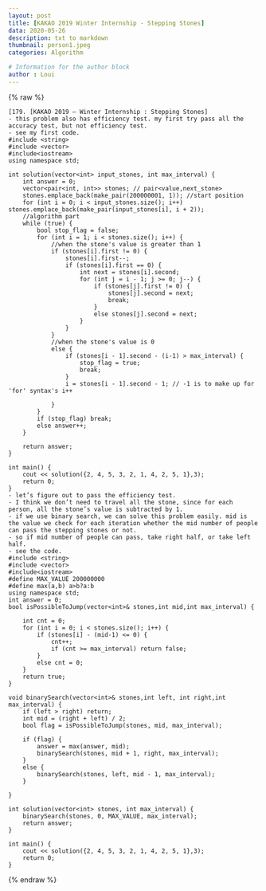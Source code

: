 ```yaml
---
layout: post
title: [KAKAO 2019 Winter Internship - Stepping Stones]
data: 2020-05-26
description: txt to markdown
thumbnail: person1.jpeg
categories: Algorithm

# Information for the author block
author : Loui
---
```


{% raw %}

	﻿[179. [KAKAO 2019 – Winter Internship : Stepping Stones]
	- this problem also has efficiency test. my first try pass all the accuracy test, but not efficiency test.
	- see my first code.
	#include <string>
	#include <vector>
	#include<iostream>
	using namespace std;
	
	int solution(vector<int> input_stones, int max_interval) {
		int answer = 0;
		vector<pair<int, int>> stones; // pair<value,next_stone>
		stones.emplace_back(make_pair(200000001, 1)); //start position
		for (int i = 0; i < input_stones.size(); i++) stones.emplace_back(make_pair(input_stones[i], i + 2));
		//algorithm part
		while (true) {
			bool stop_flag = false;
			for (int i = 1; i < stones.size(); i++) {
				//when the stone's value is greater than 1
				if (stones[i].first != 0) {
					stones[i].first--;
					if (stones[i].first == 0) {
						int next = stones[i].second;
						for (int j = i - 1; j >= 0; j--) {
							if (stones[j].first != 0) {
								stones[j].second = next;
								break;
							}
							else stones[j].second = next;
						}
					}
				}
				//when the stone's value is 0
				else {
					if (stones[i - 1].second - (i-1) > max_interval) {
						stop_flag = true;
						break;
					}
					i = stones[i - 1].second - 1; // -1 is to make up for 'for' syntax's i++
	
				}
			}
			if (stop_flag) break;
			else answer++;
		}
	
		return answer;
	}
	
	int main() {
		cout << solution({2, 4, 5, 3, 2, 1, 4, 2, 5, 1},3);
		return 0;
	}
	- let’s figure out to pass the efficiency test.
	- I think we don’t need to travel all the stone, since for each person, all the stone’s value is subtracted by 1.
	- if we use binary search, we can solve this problem easily. mid is the value we check for each iteration whether the mid number of people can pass the stepping stones or not.
	- so if mid number of people can pass, take right half, or take left half. 
	- see the code.
	#include <string>
	#include <vector>
	#include<iostream>
	#define MAX_VALUE 200000000
	#define max(a,b) a>b?a:b
	using namespace std;
	int answer = 0;
	bool isPossibleToJump(vector<int>& stones,int mid,int max_interval) {
	
		int cnt = 0;
		for (int i = 0; i < stones.size(); i++) {
			if (stones[i] - (mid-1) <= 0) {
				cnt++;
				if (cnt >= max_interval) return false;
			}
			else cnt = 0;
		}
		return true;
	}
	
	void binarySearch(vector<int>& stones,int left, int right,int max_interval) {
		if (left > right) return;
		int mid = (right + left) / 2;
		bool flag = isPossibleToJump(stones, mid, max_interval);
		
		if (flag) {
			answer = max(answer, mid);
			binarySearch(stones, mid + 1, right, max_interval);
		}
		else {
			binarySearch(stones, left, mid - 1, max_interval);
		}
	
	}
	
	int solution(vector<int> stones, int max_interval) {
		binarySearch(stones, 0, MAX_VALUE, max_interval);
		return answer;
	}
	
	int main() {
		cout << solution({2, 4, 5, 3, 2, 1, 4, 2, 5, 1},3);
		return 0;
	}
	
{% endraw %}
